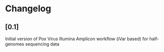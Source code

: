 # Changelog

## [0.1]

Initial version of Pox Virus Illumina Amplicon workflow (iVar based) for half-genomes sequencing data